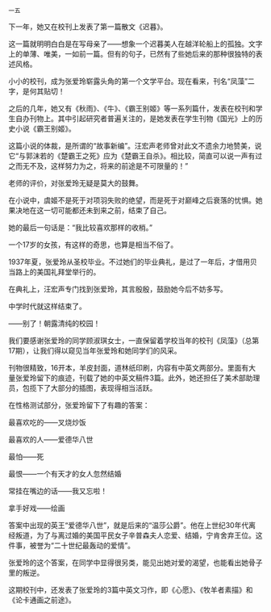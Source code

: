     一五 

   下一年，她又在校刊上发表了第一篇散文《迟暮》。

   这一篇就明明白白是在写母亲了——想象一个迟暮美人在越洋轮船上的孤独。文字上的单薄、唯美，一如前一篇。但有的句子，已然有了些她后来的那种很独特的表述风格。

   小小的校刊，成为张爱玲崭露头角的第一个文学平台。现在看来，刊名“凤藻”二字，是何其贴切！

   之后的几年，她又有《秋雨》、《牛》、《霸王别姬》等一系列篇什，发表在校刊和学生自办刊物上。其中引起研究者普遍关注的，是她发表在学生刊物《国光》上的历史小说《霸王别姬》。

   这篇小说的体裁，是所谓的“故事新编”。汪宏声老师曾对此文不遗余力地赞美，说它“与郭沫若的《楚霸王之死》应为《楚霸王自杀》。相比较，简直可以说一声有过之而无不及，这样努力为之，将来的前途是不可限量的！”

   老师的评价，对张爱玲无疑是莫大的鼓舞。

   在小说中，虞姬不是死于对项羽失败的绝望，而是死于对巅峰之后衰落的忧惧。她果决地在这一切可能都还未到来之前，结束了自己。

   她的最后一句话是：“我比较喜欢那样的收梢。”

   一个17岁的女孩，有这样的奇思，也算是相当不俗了。

   1937年夏，张爱玲从圣校毕业。不过她们的毕业典礼，是过了一年后，才借用贝当路上的美国礼拜堂举行的。

   在典礼上，汪宏声专门找到张爱玲，其言殷殷，鼓励她今后不妨多写。

   中学时代就这样结束了。

   ——别了！朝露清纯的校园！

   我们要感谢张爱玲的同学顾淑琪女士，一直保留着学校当年的校刊《凤藻》（总第17期），让我们得以窥见当年张爱玲和她同学们的风采。

   刊物很精致，16开本，羊皮封面，道林纸印刷，内容有中英文两部分。里面有大量张爱玲留下的痕迹，刊载了她的中英文稿件3篇。此外，她还担任了美术部助理员，包揽下了大部分的插图，表现得相当活跃。

   在性格测试部分，张爱玲留下了有趣的答案：

   最喜欢吃的——叉烧炒饭

   最喜欢的人——爱德华八世

   最怕——死

   最恨——一个有天才的女人忽然结婚

   常挂在嘴边的话——我又忘啦！

   拿手好戏——绘画

   答案中出现的英王“爱德华八世”，就是后来的“温莎公爵”。他在上世纪30年代离经叛道，为了与离过婚的美国平民女子辛普森夫人恋爱、结婚，宁肯舍弃王位。这件事，被誉为“二十世纪最轰动的爱情”。

   张爱玲的这个答案，在同学中显得很另类，能见出她对爱的渴望，也能看出她骨子里的叛逆。

   这期校刊中，还发表了张爱玲的3篇中英文习作，即《心愿》、《牧羊者素描》和《论卡通画之前途》。

